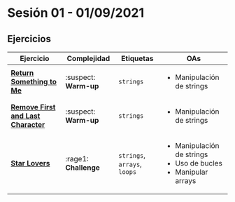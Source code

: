 # Sesión 01 - 01/09/2021

## Ejercicios

| Ejercicio                                                                              | Complejidad           | Etiquetas                    | OAs                                                                                        |
| -------------------------------------------------------------------------------------- | --------------------- | ---------------------------- | ------------------------------------------------------------------------------------------ |
| [**Return Something to Me**](../../exercises/return-something-warmup)                  | :suspect: **Warm-up** | `strings`                    | <ul><li> Manipulación de strings </li></ul>                                                |
| [**Remove First and Last Character**](../../exercises/remove-first-and-last-character) | :suspect: **Warm-up** | `strings`                    | <ul><li> Manipulación de strings </li></ul>                                                |
| [**Star Lovers**](../../exercises/star-lovers-challenge)                               | :rage1: **Challenge** | `strings`, `arrays`, `loops` | <ul><li> Manipulación de strings </li><li>Uso de bucles</li><li>Manipular arrays</li></ul> |
